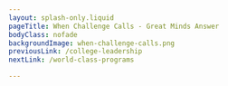 ```yaml
---
layout: splash-only.liquid
pageTitle: When Challenge Calls - Great Minds Answer
bodyClass: nofade
backgroundImage: when-challenge-calls.png
previousLink: /college-leadership
nextLink: /world-class-programs

---
```

